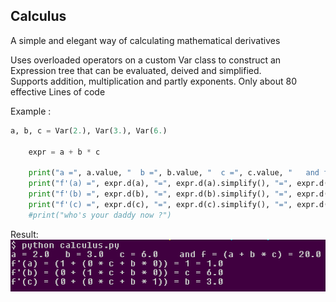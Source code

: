 ## Calculus  

A simple and elegant way of calculating mathematical derivatives    

Uses overloaded operators on a custom Var class to construct an Expression tree that can be evaluated, deived and simplified.  
Supports addition, multiplication and partly exponents. Only about 80 effective Lines of code

Example :  
``` python
a, b, c = Var(2.), Var(3.), Var(6.)
	
	expr = a + b * c
	
	print("a =", a.value, "  b =", b.value, "  c =", c.value, "   and f =", expr,"=", expr.evaluate())
	print("f'(a) =", expr.d(a), "=", expr.d(a).simplify(), "=", expr.d(a).evaluate()) # 1 + (0 * 3 + 6 * 0)
	print("f'(b) =", expr.d(b), "=", expr.d(b).simplify(), "=", expr.d(b).evaluate()) # 0 + (0 * 3 + 6 * 1)
	print("f'(c) =", expr.d(c), "=", expr.d(c).simplify(), "=", expr.d(c).evaluate()) # 0 + (1 * 3 + 6 * 0)
	#print("who's your daddy now ?")
```  
Result:    
![alt text](https://github.com/Lcbx/Calculus/blob/master/Capture.PNG "screenshot")
